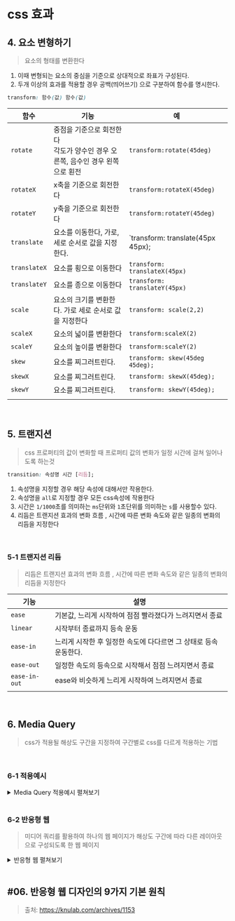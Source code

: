 # css 효과

## 4. 요소 변형하기

>요소의 형태를 변환한다

1. 이때 변형되는 요소의 중심을 기준으로 상대적으로 좌표가 구성된다.
2. 두개 이상의 효과를 적용할 경우 공백(띄어쓰기) 으로 구분하여 함수를 명시한다.

```css
transform: 함수(값) 함수(값)
```

|함수|기능|예|
|---|---|---|
|`rotate`|중점을 기준으로 회전한다<br>각도가 양수인 경우 오른쪽, 음수인 경우 왼쪽으로 횐전|`transform:rotate(45deg)`|
|`rotateX`|x축을 기준으로 회전한다|`transform:rotateX(45deg)`|
|`rotateY`|y축을 기준으로 회전한다|`transform:rotateY(45deg)`|
|`translate`|요소를 이동한다, 가로,세로 순서로 값을 지정한다.|`transform: translate(45px 45px);|
|`translateX`|요소를 횡으로 이동한다 |`transform: translateX(45px)`|
|`translateY`|요소를 종으로 이동한다 |`transform: translateY(45px)`|
|`scale`|요소의 크기를 변환한다. 가로 세로 순서로 값을 지정한다 | `transform: scale(2,2)`|
|`scaleX`|요소의 넓이를 변환한다 | `transform:scaleX(2)`|
|`scaleY`|요소의 높이를 변환한다 | `transform:scaleY(2)`|
|`skew`| 요소를 찌그러트린다. | `transform: skew(45deg 45deg);` |
|`skewX`| 요소를 찌그러트린다. | `transform: skewX(45deg);` |
|`skewY`| 요소를 찌그러트린다. | `transform: skewY(45deg);` |
||||

<br>

## 5. 트랜지션

>css 프로퍼티의 값이 변화할 때 프로퍼티 값의 변화가 일정 시간에 걸쳐 일어나도록 하는것

```css
transition: 속성명 시간 [리듬];
```

1. 속성명을 지정할 경우 해당 속성에 대해서만 작용한다.
2. 속성명을 `all`로 지정할 경우 모든 css속성에 작용한다
3. 시간은 `1/1000`초를 의미하는 `ms`단위와 `1`초단위를 의미하는 `s`를 사용할수 있다.
4. 리듬은 트랜지션 효과의 변화 흐름 , 시간에 따른 변화 속도와 같은 일종의 변화의 리듬을 지정한다

<br>

### 5-1 트랜지션 리듬

>리듬은 트랜지션 효과의 변화 흐름 , 시간에 따른 변화 속도와 같은 일종의 변화의 리듬을 지정한다

|기능|설명|
|---|---|
|`ease`|기본값, 느리게 시작하여 점점 빨라졌다가 느려지면서 종료|
|`linear`|시작부터 종료까지 등속 운동|
|`ease-in`|느리게 시작한 후 일정한 속도에 다다르면 그 상태로 등속 운동한다.|
|`ease-out`|일정한 속도의 등속으로 시작해서 점점 느려지면서 종료|
|`ease-in-out`|ease와 비슷하게 느리게 시작하여 느려지면서 종료|
|||

<br>

## 6. Media Query

>css가 적용될 해상도 구간을 지정하여 구간별로 css를 다르게 적용하는 기법

<br>


### 6-1 적용예시
<details>
<summary>Media Query 적용예시 펼쳐보기</summary>
<div markdown="1">

### 6-1-1 최소 해상도만 지정한 경우

```css
@media screen and (min-width:최소넓이px) {
    selector {
        속성:값;
    }
}
```
<br>

### 6-1-2 최대 해상도만 지정한 경우

```css
@media screen and (max-width:최대넓이px) {
    selector {
        속성:값;
    }
}
```
<br>

### 6-1-3 해상도 구간을 지정한 경우

```css
@media screen and (min-width:최소넓이px) and (max-width:최대넓이px) {
    selector {
        속성:값;
    }
}
```

</div>
</details>

<br>

### 6-2 반응형 웹

>미디어 쿼리를 활용하여 하나의 웹 페이지가 해상도 구간에 따라 다른 레이아웃으로 구성되도록 한 웹 페이지

<details>
<summary>반응형 웹 펼쳐보기</summary>
<div markdown='1'>


### 6-2-1. 최소 해상도 중심

```CSS
/* Small devices (landscape phones, 576px and up) */
@media screen and (min-width: 576px) { ... }

/* Medium devices (tablets, 768px and up) */
@media screen and (min-width: 768px) { ... }

/* Large devices (desktops, 992px and up) */
@media screen and (min-width: 992px) { ... }

/* X-Large devices (large desktops, 1200px and up) */
@media screen and (min-width: 1200px) { ... }

/* XX-Large devices (larger desktops, 1400px and up) */
@media screen and (min-width: 1400px) { ... }
```

### 6-2-2. 최대 해상도 중심

```CSS
/* X-Small devices (portrait phones, less than 576px) */
@media screen and (max-width: 576px) { ... }

/* Small devices (landscape phones, less than 768px) */
@media screen and (max-width: 768px) { ... }

/* Medium devices (tablets, less than 992px) */
@media screen and (max-width: 992px) { ... }

/* Large devices (desktops, less than 1200px) */
@media screen and (max-width: 1200px) { ... }

/* X-Large devices (large desktops, less than 1400px) */
@media screen and (max-width: 1400px) { ... }
```

</div>
</details>

<br>

## #06. 반응형 웹 디자인의 9가지 기본 원칙

> 출처: https://knulab.com/archives/1153